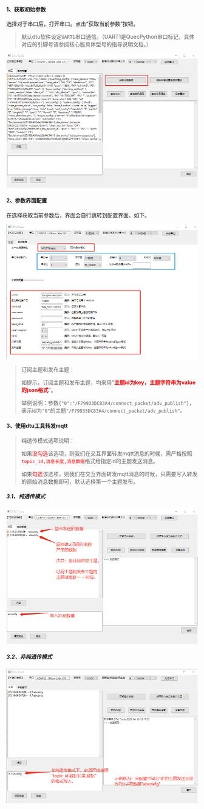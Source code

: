 #### 1、获取初始参数

选择对于串口后，打开串口。点击“获取当前参数”按钮。

> 默认dtu软件设定`UART1`串口通信。（UART1是QuecPython串口标记，具体对应的引脚号请参阅核心版具体型号的指导说明文档。）

![1681541629524](images/1681541629524.png)

#### 2、参数界面配置

在选择获取当前参数后，界面会自行跳转到配置界面。如下。

![1681541575427](images/1681541575427.png)

> 订阅主题和发布主题：
>
> 如提示，订阅主题和发布主题，均采用"**<font color='red'>主题id为key，主题字符串为value的json格式</font>**"。
>
> 举例说明：参数`{"0":"/F79933DC83A4/connect_packet/adv_publish"}`，表示id为`"0"`的主题`"/F79933DC83A4/connect_packet/adv_publish"`。

#### 3、使用dtu工具转发mqtt

> 纯透传模式选项说明：
>
> 如果<font color='red'>没勾选</font>该选项，则我们在交互界面转发mqtt消息的时候，需严格按照<font color='red'>`topic_id,消息长度,消息数据`</font>格式给指定id的主题发送消息。
>
> 如果<font color='red'>勾选</font>该选项，则我们在交互界面转发mqtt消息的时候，只需要写入转发的原始消息数据即可，默认选择第一个主题发布。

##### 3.1、纯透传模式

![1681543013953](images/1681543013953.png)

##### 3.2、非纯透传模式

![1681543192766](images/1681543192766.png)

